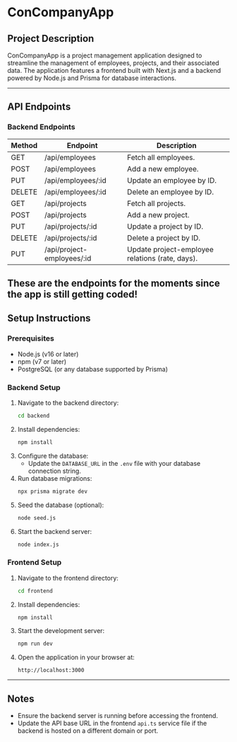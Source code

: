 # ConCompanyApp

## Project Description
ConCompanyApp is a project management application designed to streamline the management of employees, projects, and their associated data. The application features a frontend built with Next.js and a backend powered by Node.js and Prisma for database interactions.

---

## API Endpoints

### Backend Endpoints

| Method | Endpoint                          | Description                                      |
|--------|-----------------------------------|--------------------------------------------------|
| GET    | /api/employees                   | Fetch all employees.                            |
| POST   | /api/employees                   | Add a new employee.                             |
| PUT    | /api/employees/:id               | Update an employee by ID.                       |
| DELETE | /api/employees/:id               | Delete an employee by ID.                       |
| GET    | /api/projects                    | Fetch all projects.                             |
| POST   | /api/projects                    | Add a new project.                              |
| PUT    | /api/projects/:id                | Update a project by ID.                         |
| DELETE | /api/projects/:id                | Delete a project by ID.                         |
| PUT    | /api/project-employees/:id       | Update project-employee relations (rate, days). |

These are the endpoints for the moments since the app is still getting coded!
---

## Setup Instructions

### Prerequisites
- Node.js (v16 or later)
- npm (v7 or later)
- PostgreSQL (or any database supported by Prisma)

### Backend Setup
1. Navigate to the backend directory:
   ```bash
   cd backend
   ```
2. Install dependencies:
   ```bash
   npm install
   ```
3. Configure the database:
   - Update the `DATABASE_URL` in the `.env` file with your database connection string.
4. Run database migrations:
   ```bash
   npx prisma migrate dev
   ```
5. Seed the database (optional):
   ```bash
   node seed.js
   ```
6. Start the backend server:
   ```bash
   node index.js
   ```

### Frontend Setup
1. Navigate to the frontend directory:
   ```bash
   cd frontend
   ```
2. Install dependencies:
   ```bash
   npm install
   ```
3. Start the development server:
   ```bash
   npm run dev
   ```
4. Open the application in your browser at:
   ```
   http://localhost:3000
   ```

---

## Notes
- Ensure the backend server is running before accessing the frontend.
- Update the API base URL in the frontend `api.ts` service file if the backend is hosted on a different domain or port.